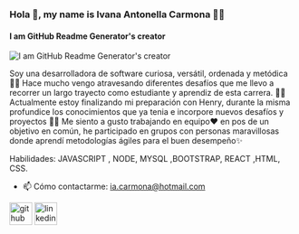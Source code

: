 ### Hola 👋, my name is Ivana Antonella Carmona 🙋‍♀️
#### I am GitHub Readme Generator's creator
![I am GitHub Readme Generator's creator](blob:https://web.whatsapp.com/c24ce144-8d73-40e2-9da6-393f4bf3523b)

Soy una desarrolladora de software curiosa, versátil, ordenada y metódica 👩‍💻 Hace mucho vengo atravesando diferentes desafíos que me llevo a recorrer un largo trayecto como estudiante y aprendiz de esta carrera.
🚀🚀
Actualmente estoy finalizando mi preparación con Henry, durante la misma profundice los conocimientos que ya tenia e incorpore nuevos desafíos y proyectos 🦸‍♀️
Me siento a gusto trabajando en equipo❤️️ en pos de un objetivo en común, he participado en grupos con personas maravillosas donde aprendí metodologías ágiles para el buen desempeño✨

Habilidades: JAVASCRIPT , NODE, MYSQL ,BOOTSTRAP,  REACT ,HTML, CSS.

- 📫 Cómo contactarme: ia.carmona@hotmail.com 


[<img src='https://cdn.jsdelivr.net/npm/simple-icons@3.0.1/icons/github.svg' alt='github' height='40'>](https://github.com/https://github.com/antonella-carmona)  [<img src='https://cdn.jsdelivr.net/npm/simple-icons@3.0.1/icons/linkedin.svg' alt='linkedin' height='40'>](https://www.linkedin.com/in/https://www.linkedin.com/in/antonella-carmona-5a166520a//)  



